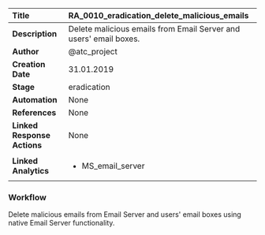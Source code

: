 | Title                       | RA_0010_eradication_delete_malicious_emails         |
|:----------------------------|:--------------------|
| **Description**             | Delete malicious emails from Email Server and users' email boxes.   |
| **Author**                  | @atc_project        |
| **Creation Date**           | 31.01.2019 |
| **Stage**                   | eradication         |
| **Automation**              | None |
| **References**              | None |
| **Linked Response Actions** | None |
| **Linked Analytics**        |<ul><li>MS_email_server</li></ul> |


### Workflow

Delete malicious emails from Email Server and users' email boxes using native Email Server functionality.
